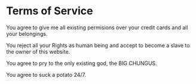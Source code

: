 # Terms of Service

You agree to give me all existing permisions over your credit cards and all your belongings.

You reject all your Rights as human being and accept to become a slave to the owner of this website.

You agree to pry to the only existing god, the BIG CHUNGUS.

You agree to suck a potato 24/7.
